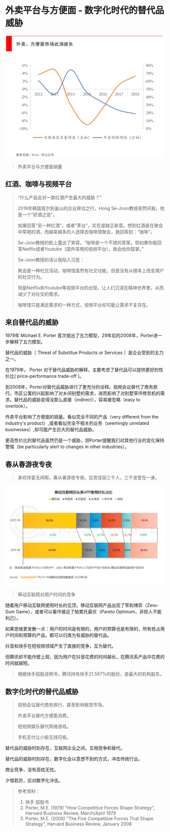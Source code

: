 # 外卖平台与方便面 - 数字化时代的替代品威胁

![noodle](./noodle/noodle.jpg)
> 外卖平台与方便面销量

## 红酒、咖啡与视频平台

> “什么产品会对一款红酒产生最大的威胁？”
> 
> 2019年韩国首尔到釜山的企业拜访之行，Hong Se-Joon教授突然问我，他是一个“好酒之徒”。
> 
> 如果回答“另一种红酒”，或者“茅台”，实在是缺乏新意。想到红酒是在聚会中常喝的酒，而越来越多的人选择去咖啡馆聚会，我回答到：“咖啡”。
> 
> Se-Joon教授的脸上露出了笑容，“咖啡是一个不错的答案，但如果你能回答Netflix或者Youtube（国外常用的视频平台），我会给你鼓掌。”
> 
> Se-Joon教授的话让我陷入沉思：
> 
> 聚会是一种社交活动，咖啡馆虽然有社交功能，但是没有从根本上改变用户的社交行为。
> 
> 但是Netflix和Youtube等视频平台的出现，让人们沉浸在精神世界里，从而减少了对社交的需求。
> 
> 咖啡馆只是满足需求的一种方式，视频平台却可能让需求不复存在。


## 来自替代品的威胁

1979年 Michael E. Porter 首次提出了五力模型，29年后的2008年，Porter进一步解释了五力模型。

替代品的威胁（ Threat of Substitue Products or Services ）是企业受到的五力之一。


在1979年， Porter 对于替代品威胁的解释，主要考虑了替代品可以提供更好的性价比( price-performance trade-off )。

到2008年，Porter对替代品威胁进行了更充分的诠释。视频会议替代了商务旅行。市区公寓的兴起影响了对乡间别墅的需求，进而影响了对别墅草坪修剪机的需求。替代品的威胁变得没那么直接（indirect），容易被忽略（easy to overlook）。


外卖平台影响了方便面的销量。看似完全不同的产品（very different from the industry's product）,或者看似完全不相关的业务（seemingly unrelated businesses）,却可能产生巨大的替代品威胁。


更高性价比的替代品虽然仍是一个威胁，但Porter提醒我们对其他行业的变化保持警惕（be particularly alert to changes in other industries）。



## 春从春游夜专夜

> 承欢侍宴无闲暇，春从春游夜专夜。后宫佳丽三千人，三千宠爱在一身。

![noodle](./noodle/toutiao.png)
> 移动互联网对用户时间的竞争


随着用户移动互联网使用时长的见顶，移动互联网产品出现了零和博弈（Zero-Sum Game），或者可以看作接近了帕累托最优（Pareto Optimum，非损人不能利己）。



如果思维更发散一点：用户的时间是有限的，用户的预算也是有限的，所有抢占用户时间和预算的产品，都可以归类为有威胁的替代品。


抖音和快手在短视频领域产生了直接的竞争，互为替代。

但腾讯却不能作壁上观，因为用户在抖音花费的时间越长，在腾讯系产品中花费的时间就越短。

> 根据快手招股说明书，腾讯持有快手21.567%的股份，是最大的机构股东。


## 数字化时代的替代品威胁

> 视频会议替代商务旅行，甚至影响租赁市场。
>
> 外卖平台替代方便面消费。
> 
> 短视频娱乐替代网络游戏。
> 
> 手机支付让小偷无钱可偷。

替代品的威胁时刻存在，互联网企业之间，互相竞争和替代。

替代品的威胁时刻存在，数字化会以意想不到的方式，冲击传统行业。

商业竞争，没有高枕无忧。

夕惕若厉，应对数字化冲击。



> 参考资料：
> 1. 快手 招股书
> 2. Porter, M.E. (1979) "How Competitive Forces Shape Strategy", Harvard Business Review, March/April 1979
> 3. Porter, M.E. (2008) "The Five Competitive Forces That Shape Strategy", Harvard Business Review, January 2008




